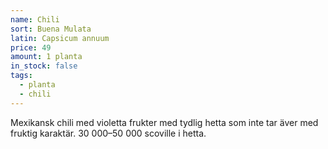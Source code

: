 ```yaml
---
name: Chili
sort: Buena Mulata
latin: Capsicum annuum
price: 49
amount: 1 planta
in_stock: false
tags:
  - planta
  - chili
---
```


Mexikansk chili med violetta frukter med tydlig hetta som inte tar äver med fruktig karaktär. 30 000–50 000 scoville i hetta.
